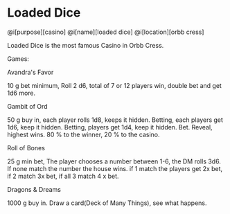 # Loaded Dice

@i[purpose][casino]
@i[name][loaded dice]
@i[location][orbb cress]

Loaded Dice is the most famous Casino in Orbb Cress.

Games:

Avandra's Favor

10 g bet minimum, Roll 2 d6, total of 7 or 12 players win, double bet and get 1d6 more.

Gambit of Ord

50 g buy in, each player rolls 1d8, keeps it hidden. Betting, each players get 1d6, keep it hidden. Betting, players get 1d4, keep it hidden. Bet. Reveal, highest wins. 80 % to the winner, 20 % to the casino.

Roll of Bones

25 g min bet, The player chooses a number between 1-6, the DM rolls 3d6. If none match the number the house wins. if 1 match the players get 2x bet, if 2 match 3x bet, if all 3 match 4 x bet.

Dragons & Dreams

1000 g buy in. Draw a card(Deck of Many Things), see what happens.
